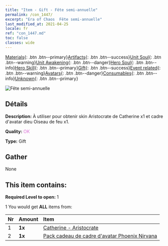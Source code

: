 ```yaml
---
title: "Item - Gift - Fête semi-annuelle"
permalink: /con_1447/
excerpt: "Era of Chaos  Fête semi-annuelle"
last_modified_at: 2021-04-25
locale: fr
ref: "con_1447.md"
toc: false
classes: wide
---
```

 [Materials](/ItemsFR/){: .btn .btn--primary}[Artifacts](/ItemsFR/Artifacts/){: .btn .btn--success}[Unit Soul](/ItemsFR/UnitSoul/){: .btn .btn--warning}[Unit Awakening](/ItemsFR/UnitAwakening/){: .btn .btn--danger}[Hero Soul](/ItemsFR/HeroSoul/){: .btn .btn--info}[Hero Skill](/ItemsFR/HeroSkill/){: .btn .btn--primary}[Gift](/ItemsFR/Gift/){: .btn .btn--success}[Event related](/ItemsFR/Events/){: .btn .btn--warning}[Avatars](/ItemsFR/Avatars/){: .btn .btn--danger}[Consumables](/ItemsFR/Consumables/){: .btn .btn--info}[Unknown](/ItemsFR/Unknown/){: .btn .btn--primary}

 ![Fête semi-annuelle](/images/t/i_907028.png)

## Détails
 **Description:** À utiliser pour obtenir skin Aristocrate de Catherine x1 et cadre d'avatar dieu Oiseau de feu x1.

 **Quality:** <span style="color: #DA70D6">OK</span>

 **Type:** Gift

## Gather

  None

## This item contains:

 **Required Level to open:** 1

 1 You would get **ALL** items  from:

  | Nr | Amount |     Item    |
  |:---|:-------|:------------|
  | 1 |  **1x** | [Catherine - Aristocrate](/ItemsFR/con_1031/) |  | 
  | 2 |  **1x** | [Pack cadeau de cadre d'avatar Phoenix Nirvana](/ItemsFR/con_618/) |  | 
